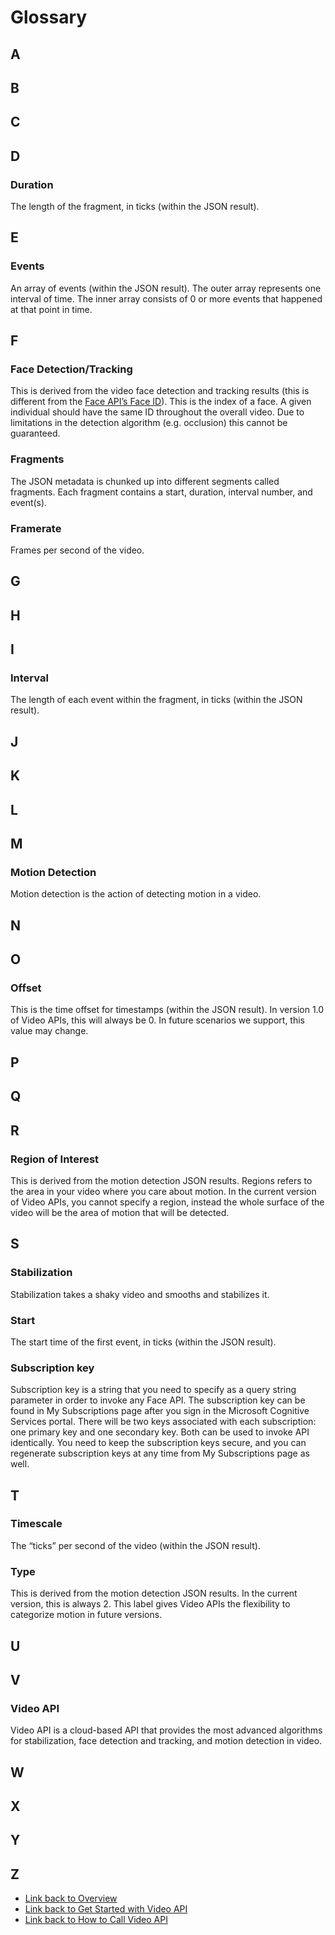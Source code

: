 <!-- 
NavPath: Video API
LinkLabel: Glossary
Url: Video-api/documentation/Glossary
Weight: 85
-->

# Glossary

## A

## B

## C

## D

### Duration

The length of the fragment, in ticks (within the JSON result).

## E

### Events

An array of events (within the JSON result). The outer array represents one interval of time. The inner array consists of 0 or more events that happened at that point in time. 

## F

### Face Detection/Tracking

This is derived from the video face detection and tracking results (this is different from the [Face API’s Face ID](../FaceAPI/Glossary.md#Face)). This is the index of a face. A given individual should have the same ID throughout the overall video. Due to limitations in the detection algorithm (e.g. occlusion) this cannot be guaranteed.

### Fragments

The JSON metadata is chunked up into different segments called fragments. Each fragment contains a start, duration, interval number, and event(s). 

### Framerate

Frames per second of the video.

## G

## H


## I

### Interval

The length of each event within the fragment, in ticks (within the JSON result).


## J

## K

## L

## M

### Motion Detection

Motion detection is the action of detecting motion in a video.

## N


## O

### Offset

This is the time offset for timestamps (within the JSON result). In version 1.0 of Video APIs, this will always be 0. In future scenarios we support, this value may change.


## P


## Q

## R

### Region of Interest

This is derived from the motion detection JSON results. Regions refers to the area in your video where you care about motion. In the current version of Video APIs, you cannot specify a region, instead the whole surface of the video will be the area of motion that will be detected. 

## S

### Stabilization

Stabilization takes a shaky video and smooths and stabilizes it.

### Start

The start time of the first event, in ticks (within the JSON result).

### Subscription key

Subscription key is a string that you need to specify as a query string parameter in order to invoke any Face API. The subscription key can be found in My Subscriptions page after you sign in the Microsoft Cognitive Services portal. There will be two keys associated with each subscription: one primary key and one secondary key. Both can be used to invoke API identically. You need to keep the subscription keys secure, and you can regenerate subscription keys at any time from My Subscriptions page as well. 

## T

### Timescale

The “ticks” per second of the video (within the JSON result).

### Type

This is derived from the motion detection JSON results. In the current version, this is always 2. This label gives Video APIs the flexibility to categorize motion in future versions.

## U

## V

### Video API

Video API is a cloud-based API that provides the most advanced algorithms for stabilization, face detection and tracking, and motion detection in video. 

## W

## X

## Y

## Z

 * [Link back to Overview](Home.md)
 * [Link back to Get Started with Video API](GetStarted.md)
 * [Link back to How to Call Video API](./How-to/HowtoCallVideoAPIs.md)
